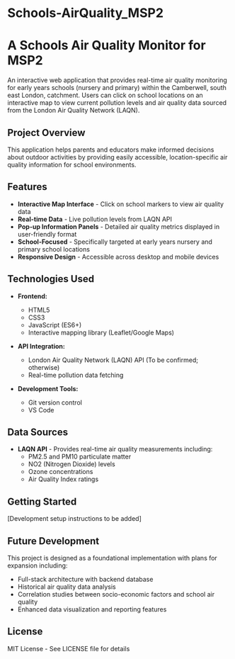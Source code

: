 # Schools-AirQuality_MSP2

# A Schools Air Quality Monitor for MSP2

An interactive web application that provides real-time air quality monitoring for early years schools (nursery and primary) within the Camberwell, south east London, catchment. Users can click on school locations on an interactive map to view current pollution levels and air quality data sourced from the London Air Quality Network (LAQN).

## Project Overview

This application helps parents and educators make informed decisions about outdoor activities by providing easily accessible, location-specific air quality information for school environments.

## Features

- **Interactive Map Interface** - Click on school markers to view air quality data
- **Real-time Data** - Live pollution levels from LAQN API
- **Pop-up Information Panels** - Detailed air quality metrics displayed in user-friendly format
- **School-Focused** - Specifically targeted at early years nursery and primary school locations
- **Responsive Design** - Accessible across desktop and mobile devices

## Technologies Used

- **Frontend:**

  - HTML5
  - CSS3
  - JavaScript (ES6+)
  - Interactive mapping library (Leaflet/Google Maps)

- **API Integration:**

  - London Air Quality Network (LAQN) API (To be confirmed; otherwise)
  - Real-time pollution data fetching

- **Development Tools:**
  - Git version control
  - VS Code

## Data Sources

- **LAQN API** - Provides real-time air quality measurements including:
  - PM2.5 and PM10 particulate matter
  - NO2 (Nitrogen Dioxide) levels
  - Ozone concentrations
  - Air Quality Index ratings

## Getting Started

[Development setup instructions to be added]

## Future Development

This project is designed as a foundational implementation with plans for expansion including:

- Full-stack architecture with backend database
- Historical air quality data analysis
- Correlation studies between socio-economic factors and school air quality
- Enhanced data visualization and reporting features

## License

MIT License - See LICENSE file for details
